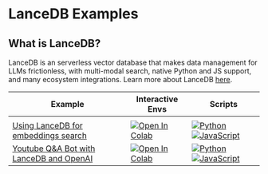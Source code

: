 # LanceDB Examples

## What is LanceDB?
LanceDB is an serverless vector database that makes data management for LLMs frictionless, with multi-modal search, native Python and JS support, and many ecosystem integrations. Learn more about LanceDB [here](https://lancedb.com).

| Example | Interactive Envs | Scripts  |
|-------- | ---------------- | ------   |
| | | |
| [Using LanceDB for embeddings search](./Using_LanceDB_for_embeddings_search/) | <a href="https://colab.research.google.com/github/openai/openai-cookbook/blob/main/examples/vector_databases/lancedb/Using_LanceDB_for_embeddings_search/main.ipynb"><img src="https://colab.research.google.com/assets/colab-badge.svg" alt="Open In Colab"></a>| [![Python](https://img.shields.io/badge/python-3670A0?style=for-the-badge&logo=python&logoColor=ffdd54)](./Using_LanceDB_for_embeddings_search/main.py)  [![JavaScript](https://img.shields.io/badge/javascript-%23323330.svg?style=for-the-badge&logo=javascript&logoColor=%23F7DF1E)](./Using_LanceDB_for_embeddings_search/index.js)|
| [Youtube Q&A Bot with LanceDB and OpenAI](./Youtube_QA_Bot_with_LanceDB_and_OpenAI/) | <a href="https://colab.research.google.com/github/openai/openai-cookbook/blob/main/examples/vector_databases/lancedb/Youtube_QA_Bot_with_LanceDB_and_OpenAI/main.ipynb"><img src="https://colab.research.google.com/assets/colab-badge.svg" alt="Open In Colab"></a>| [![Python](https://img.shields.io/badge/python-3670A0?style=for-the-badge&logo=python&logoColor=ffdd54)](./Youtube_QA_Bot_with_LanceDB_and_OpenAI/main.py)  [![JavaScript](https://img.shields.io/badge/javascript-%23323330.svg?style=for-the-badge&logo=javascript&logoColor=%23F7DF1E)](./Youtube_QA_Bot_with_LanceDB_and_OpenAI/index.js)|